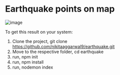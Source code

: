 # Earthquake points on map

![image](https://github.com/nikitaaggarwal9/earthquake/assets/93367879/54f38bc8-e5de-42b7-97a8-271ae917d8f6)

To get this result on your system:
1. Clone the project, git clone https://github.com/nikitaaggarwal9/earthquake.git
2. Move to the respective folder, cd earthquake
3. run, npm init
4. run, npm install
5. run, nodemon index
